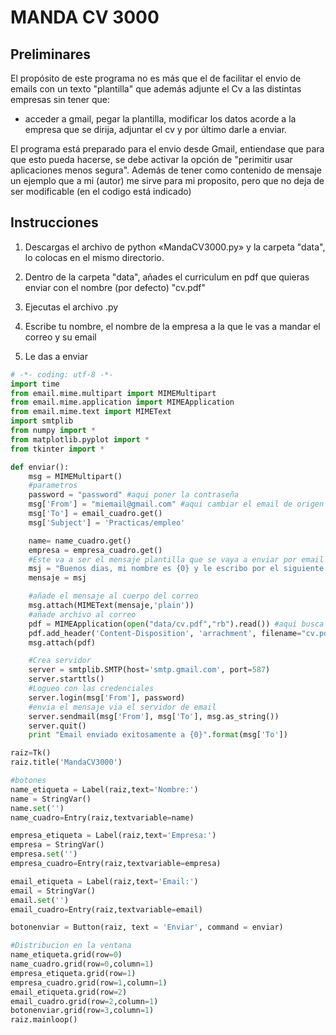 # MANDA CV 3000

## Preliminares

El propósito de este programa no es más que el de facilitar el envio de emails con un texto "plantilla" que además adjunte el Cv a las distintas empresas sin tener que:

* acceder a gmail, pegar la plantilla, modificar los datos acorde a la empresa que se dirija, adjuntar el cv y por último darle a enviar.

El programa está preparado para el envio desde Gmail, entiendase que para que esto pueda hacerse, se debe activar la opción de "perimitir usar aplicaciones menos segura". Además de tener como contenido de mensaje un ejemplo que a mi (autor) me sirve para mi proposito, pero que no deja de ser modificable (en el codigo está indicado)

## Instrucciones

1. Descargas el archivo de python «MandaCV3000.py» y la carpeta "data", lo colocas en el mismo directorio.
2. Dentro de la carpeta "data", añades el curriculum en pdf que quieras enviar con el nombre (por defecto) "cv.pdf"

3. Ejecutas el archivo .py

4. Escribe tu nombre, el nombre de la empresa a la que le vas a mandar el correo y su email

5. Le das a enviar

```python
# -*- coding: utf-8 -*-
import time
from email.mime.multipart import MIMEMultipart
from email.mime.application import MIMEApplication
from email.mime.text import MIMEText
import smtplib
from numpy import *
from matplotlib.pyplot import *
from tkinter import *

def enviar():
    msg = MIMEMultipart()
    #parametros
    password = "password" #aqui poner la contraseña
    msg['From'] = "miemail@gmail.com" #aqui cambiar el email de origen
    msg['To'] = email_cuadro.get()
    msg['Subject'] = 'Practicas/empleo'

    name= name_cuadro.get()
    empresa = empresa_cuadro.get()
    #Este va a ser el mensaje plantilla que se vaya a enviar por email
    msj = "Buenos dias, mi nombre es {0} y le escribo por el siguiente asunto:\n".format(name) +"\n" +"Soy graduado en Matemáticas por la universidad de Málaga. He visto su empresa {0}, me he informado acerca del sector al que pertenecéis, del trabajo que realizáis y estoy bastante interesado y entusiasmado en formar parte de ella. Me gustaría saber si disponéis de alguna vacante adecuada a mi formación o a los intereses que os pueda generar.".format(empresa)+"\n"+"\n"+"Gracias, un cordiar saludo" + "\n" +name
    mensaje = msj

    #añade el mensaje al cuerpo del correo
    msg.attach(MIMEText(mensaje,'plain'))
    #añade archivo al correo
    pdf = MIMEApplication(open("data/cv.pdf","rb").read()) #aquí busca y adjunta el archivo cv.pdf dentro de la carpeta data, si se quiere modificar la dirección tan sólo hay que modificar "data/cv.pdf" por la nueva dirección y el nombre del archivo con su extensión
    pdf.add_header('Content-Disposition', 'arrachment', filename="cv.pdf")
    msg.attach(pdf)

    #Crea servidor
    server = smtplib.SMTP(host='smtp.gmail.com', port=587)
    server.starttls()
    #Logueo con las credenciales
    server.login(msg['From'], password)
    #envia el mensaje via el servidor de email
    server.sendmail(msg['From'], msg['To'], msg.as_string())
    server.quit()
    print "Email enviado exitosamente a {0}".format(msg['To'])

raiz=Tk()
raiz.title('MandaCV3000')

#botones
name_etiqueta = Label(raiz,text='Nombre:')
name = StringVar()
name.set('')
name_cuadro=Entry(raiz,textvariable=name)

empresa_etiqueta = Label(raiz,text='Empresa:')
empresa = StringVar()
empresa.set('')
empresa_cuadro=Entry(raiz,textvariable=empresa)

email_etiqueta = Label(raiz,text='Email:')
email = StringVar()
email.set('')
email_cuadro=Entry(raiz,textvariable=email)

botonenviar = Button(raiz, text = 'Enviar', command = enviar)

#Distribucion en la ventana
name_etiqueta.grid(row=0)
name_cuadro.grid(row=0,column=1)
empresa_etiqueta.grid(row=1)
empresa_cuadro.grid(row=1,column=1)
email_etiqueta.grid(row=2)
email_cuadro.grid(row=2,column=1)
botonenviar.grid(row=3,column=1)
raiz.mainloop()

```

